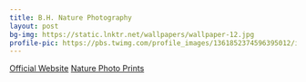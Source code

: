 ```yaml
---
title: B.H. Nature Photography
layout: post
bg-img: https://static.lnktr.net/wallpapers/wallpaper-12.jpg
profile-pic: https://pbs.twimg.com/profile_images/1361852374596395012/isM8He5__400x400.jpg
---
```


  <div class="links">
    <a href="https://tinyurl.com/yufy5hxa" class="btn btn-outline-secondary btn-lg btn-block">Official Website</a>
    <a href="https://tinyurl.com/2ayrvrn8" class="btn btn-outline-success btn-lg btn-block">Nature Photo Prints</a>	
  </div>
